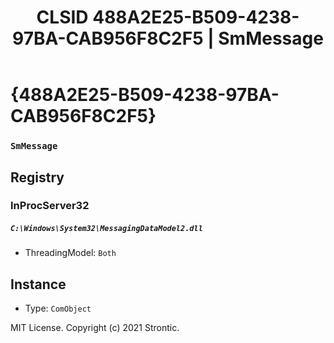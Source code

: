 ﻿---
title: "CLSID 488A2E25-B509-4238-97BA-CAB956F8C2F5 | SmMessage"
excerpt: What is COM-Object CLSID 488A2E25-B509-4238-97BA-CAB956F8C2F5?
---

# {488A2E25-B509-4238-97BA-CAB956F8C2F5}

### `SmMessage`

## Registry


### InProcServer32

##### `C:\Windows\System32\MessagingDataModel2.dll`
* ThreadingModel: `Both`

## Instance

* Type: `ComObject`

MIT License. Copyright (c) 2021 Strontic.


